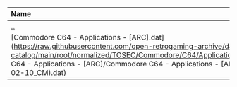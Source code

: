 |Name|Size|
|:---|---:|
|[..](../index.html)|DIR|
|[Commodore C64 - Applications - [ARC].dat](https://raw.githubusercontent.com/open-retrogaming-archive/dat-catalog/main/root/normalized/TOSEC/Commodore/C64/Applications/[ARC]/Commodore C64 - Applications - [ARC]/Commodore C64 - Applications - [ARC] (TOSEC-v2021-02-10_CM).dat)|7518|
